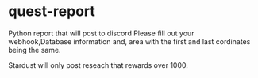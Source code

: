 # quest-report
Python report that will post to discord 
Please fill out your webhook,Database information and, area with the first and last cordinates being the same.

Stardust will only post reseach that rewards over 1000. 
